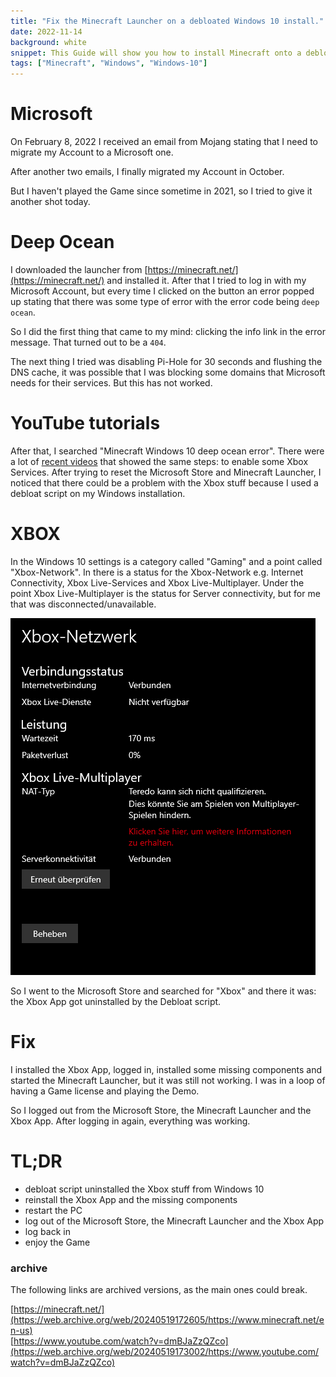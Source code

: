 ```yaml
---
title: "Fix the Minecraft Launcher on a debloated Windows 10 install."
date: 2022-11-14
background: white
snippet: This Guide will show you how to install Minecraft onto a debloated Windows 10 installation.
tags: ["Minecraft", "Windows", "Windows-10"]
---
```


# Microsoft

On February 8, 2022 I received an email from Mojang stating that I need to migrate my Account to a Microsoft one.

After another two emails, I finally migrated my Account in October. 

But I haven't played the Game since sometime in 2021, so I tried to give it another shot today.

# Deep Ocean

I downloaded the launcher from [https://minecraft.net/](https://minecraft.net/) and installed it. After that I tried to log in with my Microsoft Account, but every time I clicked on the button an error popped up stating that there was some type of error with the error code being `deep ocean`.  
  
So I did the first thing that came to my mind: clicking the info link in the error message. That turned out to be a `404`.  
  
The next thing I tried was disabling Pi-Hole for 30 seconds and flushing the DNS cache, it was possible that I was blocking some domains that Microsoft needs for their services. But this has not worked.

# YouTube tutorials

After that, I searched "Minecraft Windows 10 deep ocean error". There were a lot of [recent videos](https://www.youtube.com/watch?v=dmBJaZzQZco) that showed the same steps: to enable some Xbox Services. After trying to reset the Microsoft Store and Minecraft Launcher, I noticed that there could be a problem with the Xbox stuff because I used a debloat script on my Windows installation.

# XBOX

In the Windows 10 settings is a category called "Gaming" and a point called "Xbox-Network". In there is a status for the Xbox-Network e.g. Internet Connectivity, Xbox Live-Services and Xbox Live-Multiplayer.
Under the point Xbox Live-Multiplayer is the status for Server connectivity, but for me that was disconnected/unavailable.  
  
![Xbox Settings](./xbox-settings.webp "")

So I went to the Microsoft Store and searched for "Xbox" and there it was: the Xbox App got uninstalled by the Debloat script.  

# Fix

I installed the Xbox App, logged in, installed some missing components and started the Minecraft Launcher, but it was still not working. I was in a loop of having a Game license and playing the Demo.  
  
So I logged out from the Microsoft Store, the Minecraft Launcher and the Xbox App. 
After logging in again, everything was working.

# TL;DR

- debloat script uninstalled the Xbox stuff from Windows 10
- reinstall the Xbox App and the missing components
- restart the PC
- log out of the Microsoft Store, the Minecraft Launcher and the Xbox App
- log back in
- enjoy the Game

### archive

The following links are archived versions, as the main ones could break.

[https://minecraft.net/](https://web.archive.org/web/20240519172605/https://www.minecraft.net/en-us)  
[https://www.youtube.com/watch?v=dmBJaZzQZco](https://web.archive.org/web/20240519173002/https://www.youtube.com/watch?v=dmBJaZzQZco)  

